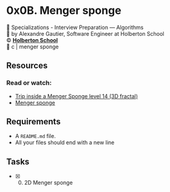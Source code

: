 # 0x0B. Menger sponge
:open_file_folder: Specializations - Interview Preparation ― Algorithms  
:bust_in_silhouette: by Alexandre Gautier, Software Engineer at Holberton School  
:copyright: **[Holberton School](https://www.holbertonschool.com/)**  
:bookmark: c | menger sponge

## Resources
### Read or watch:
* [Trip inside a Menger Sponge level 14 (3D fractal)](https://youtu.be/d-dI_pu_Z0g)
* [Menger sponge](https://en.wikipedia.org/wiki/Menger_sponge)

## Requirements
* A ```README.md``` file.
* All your files should end with a new line

## Tasks
* [x] 0. 2D Menger sponge